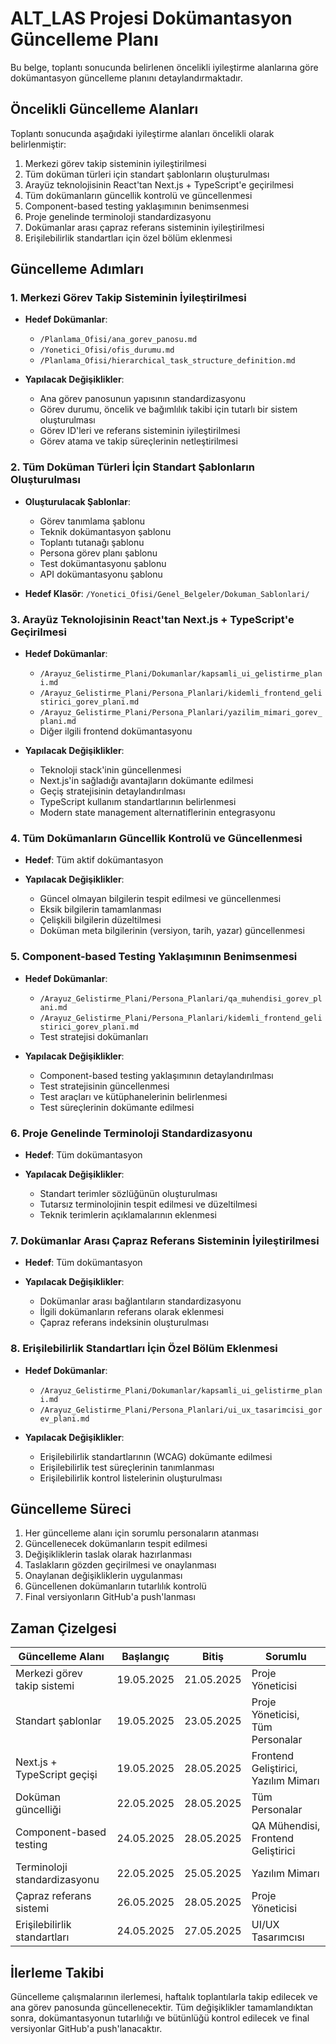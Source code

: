 # ALT_LAS Projesi Dokümantasyon Güncelleme Planı

Bu belge, toplantı sonucunda belirlenen öncelikli iyileştirme alanlarına göre dokümantasyon güncelleme planını detaylandırmaktadır.

## Öncelikli Güncelleme Alanları

Toplantı sonucunda aşağıdaki iyileştirme alanları öncelikli olarak belirlenmiştir:

1. Merkezi görev takip sisteminin iyileştirilmesi
2. Tüm doküman türleri için standart şablonların oluşturulması
3. Arayüz teknolojisinin React'tan Next.js + TypeScript'e geçirilmesi
4. Tüm dokümanların güncellik kontrolü ve güncellenmesi
5. Component-based testing yaklaşımının benimsenmesi
6. Proje genelinde terminoloji standardizasyonu
7. Dokümanlar arası çapraz referans sisteminin iyileştirilmesi
8. Erişilebilirlik standartları için özel bölüm eklenmesi

## Güncelleme Adımları

### 1. Merkezi Görev Takip Sisteminin İyileştirilmesi

- **Hedef Dokümanlar**:
  - `/Planlama_Ofisi/ana_gorev_panosu.md`
  - `/Yonetici_Ofisi/ofis_durumu.md`
  - `/Planlama_Ofisi/hierarchical_task_structure_definition.md`

- **Yapılacak Değişiklikler**:
  - Ana görev panosunun yapısının standardizasyonu
  - Görev durumu, öncelik ve bağımlılık takibi için tutarlı bir sistem oluşturulması
  - Görev ID'leri ve referans sisteminin iyileştirilmesi
  - Görev atama ve takip süreçlerinin netleştirilmesi

### 2. Tüm Doküman Türleri İçin Standart Şablonların Oluşturulması

- **Oluşturulacak Şablonlar**:
  - Görev tanımlama şablonu
  - Teknik dokümantasyon şablonu
  - Toplantı tutanağı şablonu
  - Persona görev planı şablonu
  - Test dokümantasyonu şablonu
  - API dokümantasyonu şablonu

- **Hedef Klasör**: `/Yonetici_Ofisi/Genel_Belgeler/Dokuman_Sablonlari/`

### 3. Arayüz Teknolojisinin React'tan Next.js + TypeScript'e Geçirilmesi

- **Hedef Dokümanlar**:
  - `/Arayuz_Gelistirme_Plani/Dokumanlar/kapsamli_ui_gelistirme_plani.md`
  - `/Arayuz_Gelistirme_Plani/Persona_Planlari/kidemli_frontend_gelistirici_gorev_plani.md`
  - `/Arayuz_Gelistirme_Plani/Persona_Planlari/yazilim_mimari_gorev_plani.md`
  - Diğer ilgili frontend dokümantasyonu

- **Yapılacak Değişiklikler**:
  - Teknoloji stack'inin güncellenmesi
  - Next.js'in sağladığı avantajların dokümante edilmesi
  - Geçiş stratejisinin detaylandırılması
  - TypeScript kullanım standartlarının belirlenmesi
  - Modern state management alternatiflerinin entegrasyonu

### 4. Tüm Dokümanların Güncellik Kontrolü ve Güncellenmesi

- **Hedef**: Tüm aktif dokümantasyon

- **Yapılacak Değişiklikler**:
  - Güncel olmayan bilgilerin tespit edilmesi ve güncellenmesi
  - Eksik bilgilerin tamamlanması
  - Çelişkili bilgilerin düzeltilmesi
  - Doküman meta bilgilerinin (versiyon, tarih, yazar) güncellenmesi

### 5. Component-based Testing Yaklaşımının Benimsenmesi

- **Hedef Dokümanlar**:
  - `/Arayuz_Gelistirme_Plani/Persona_Planlari/qa_muhendisi_gorev_plani.md`
  - `/Arayuz_Gelistirme_Plani/Persona_Planlari/kidemli_frontend_gelistirici_gorev_plani.md`
  - Test stratejisi dokümanları

- **Yapılacak Değişiklikler**:
  - Component-based testing yaklaşımının detaylandırılması
  - Test stratejisinin güncellenmesi
  - Test araçları ve kütüphanelerinin belirlenmesi
  - Test süreçlerinin dokümante edilmesi

### 6. Proje Genelinde Terminoloji Standardizasyonu

- **Hedef**: Tüm dokümantasyon

- **Yapılacak Değişiklikler**:
  - Standart terimler sözlüğünün oluşturulması
  - Tutarsız terminolojinin tespit edilmesi ve düzeltilmesi
  - Teknik terimlerin açıklamalarının eklenmesi

### 7. Dokümanlar Arası Çapraz Referans Sisteminin İyileştirilmesi

- **Hedef**: Tüm dokümantasyon

- **Yapılacak Değişiklikler**:
  - Dokümanlar arası bağlantıların standardizasyonu
  - İlgili dokümanların referans olarak eklenmesi
  - Çapraz referans indeksinin oluşturulması

### 8. Erişilebilirlik Standartları İçin Özel Bölüm Eklenmesi

- **Hedef Dokümanlar**:
  - `/Arayuz_Gelistirme_Plani/Dokumanlar/kapsamli_ui_gelistirme_plani.md`
  - `/Arayuz_Gelistirme_Plani/Persona_Planlari/ui_ux_tasarimcisi_gorev_plani.md`

- **Yapılacak Değişiklikler**:
  - Erişilebilirlik standartlarının (WCAG) dokümante edilmesi
  - Erişilebilirlik test süreçlerinin tanımlanması
  - Erişilebilirlik kontrol listelerinin oluşturulması

## Güncelleme Süreci

1. Her güncelleme alanı için sorumlu personaların atanması
2. Güncellenecek dokümanların tespit edilmesi
3. Değişikliklerin taslak olarak hazırlanması
4. Taslakların gözden geçirilmesi ve onaylanması
5. Onaylanan değişikliklerin uygulanması
6. Güncellenen dokümanların tutarlılık kontrolü
7. Final versiyonların GitHub'a push'lanması

## Zaman Çizelgesi

| Güncelleme Alanı | Başlangıç | Bitiş | Sorumlu |
|------------------|-----------|-------|---------|
| Merkezi görev takip sistemi | 19.05.2025 | 21.05.2025 | Proje Yöneticisi |
| Standart şablonlar | 19.05.2025 | 23.05.2025 | Proje Yöneticisi, Tüm Personalar |
| Next.js + TypeScript geçişi | 19.05.2025 | 28.05.2025 | Frontend Geliştirici, Yazılım Mimarı |
| Doküman güncelliği | 22.05.2025 | 28.05.2025 | Tüm Personalar |
| Component-based testing | 24.05.2025 | 28.05.2025 | QA Mühendisi, Frontend Geliştirici |
| Terminoloji standardizasyonu | 22.05.2025 | 25.05.2025 | Yazılım Mimarı |
| Çapraz referans sistemi | 26.05.2025 | 28.05.2025 | Proje Yöneticisi |
| Erişilebilirlik standartları | 24.05.2025 | 27.05.2025 | UI/UX Tasarımcısı |

## İlerleme Takibi

Güncelleme çalışmalarının ilerlemesi, haftalık toplantılarla takip edilecek ve ana görev panosunda güncellenecektir. Tüm değişiklikler tamamlandıktan sonra, dokümantasyonun tutarlılığı ve bütünlüğü kontrol edilecek ve final versiyonlar GitHub'a push'lanacaktır.
